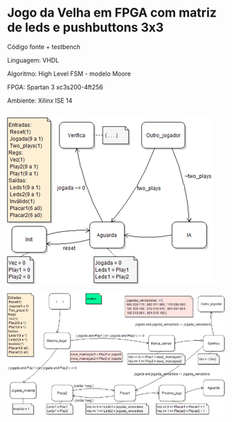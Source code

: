 # Jogo da Velha em FPGA com matriz de leds e pushbuttons 3x3

<p>Código fonte + testbench</p>
<p>Linguagem: VHDL</p>
<p>Algoritmo: High Level FSM - modelo Moore</p>
<p>FPGA: Spartan 3 xc3s200-4ft256</p>
<p>Ambiente: Xilinx ISE 14</p>

<br/>
<img src="maquina_velha-principal.png" position="center">
<br/><br/>
<img src="maquina_velha-verifica.png">
